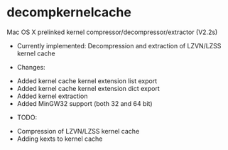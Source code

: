 decompkernelcache
===============

Mac OS X prelinked kernel compressor/decompressor/extractor  (V2.2s)

- Currently implemented: Decompression and extraction of LZVN/LZSS kernel cache

- Changes:
* Added kernel cache kernel extension list export
* Added kernel cache kernel extension dict export
* Added kernel extraction
* Added MinGW32 support (both 32 and 64 bit)

- TODO:
* Compression of LZVN/LZSS kernel cache
* Adding kexts to kernel cache
